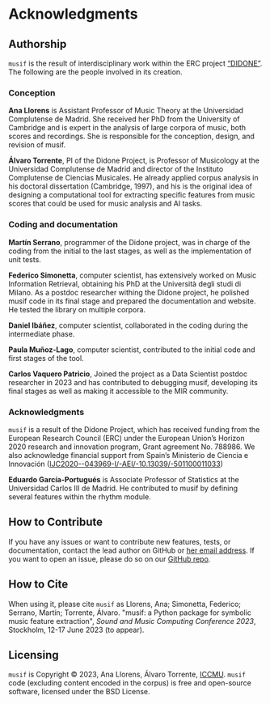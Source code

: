 # Acknowledgments

## Authorship

`musif` is the result of interdisciplinary work within the ERC project [“DIDONE”](https://didone.eu). The following 
are the people involved in its creation.

### Conception
**Ana Llorens** is Assistant Professor of Music Theory at the Universidad Complutense de 
Madrid. She received her PhD from the University of Cambridge and is expert in the analysis
of large corpora of music, both scores and recordings. She is responsible for the conception,
design, and revision of musif.

**Álvaro Torrente**, PI of the Didone Project, is Professor of Musicology at the Universidad 
Complutense de Madrid and director of the Instituto Complutense de Ciencias Musicales. He
already applied corpus analysis in his doctoral dissertation (Cambridge, 1997), and his is the
original idea of designing a computational tool for extracting specific features from music 
scores that could be used for music analysis and AI tasks.

### Coding and documentation

**Martín Serrano**, programmer of the Didone project, was in charge of the coding from the 
initial to the last stages, as well as the implementation of unit tests.

**Federico Simonetta**, computer scientist, has extensively worked on Music Information 
Retrieval, obtaining his PhD at the Università degli studi di Milano. As a postdoc researcher 
withing the Didone project, he polished musif code in its final stage and prepared the 
documentation and website. He tested the library on multiple corpora.

**Daniel Ibáñez**, computer scientist, collaborated in the coding during the intermediate phase.

**Paula Muñoz-Lago**, computer scientist, contributed to the initial code and first stages of the 
tool.

**Carlos Vaquero Patricio**, Joined the project as a Data Scientist postdoc researcher in 2023 and has contributed to debugging musif, developing its final stages as well as making it accessible to the MIR community.


### Acknowledgments
`musif` is a result of the Didone Project, which has received funding from the European 
Research Council (ERC) under the European Union’s Horizon 2020 research and innovation
program, Grant agreement No. 788986. We also acknowledge financial support from Spain’s
Ministerio de Ciencia e Innovación ([IJC2020-\-043969-I/\-AEI/\-10.13039/\-501100011033](https://doi-org10.13039/\-501100011033))

**Eduardo García-Portugués** is Associate Professor of Statistics at the Universidad Carlos III 
de Madrid. He contributed to musif by defining several features within the rhythm module.

## How to Contribute
If you have any issues or want to contribute new features, tests, or documentation, contact 
the lead author on GitHub or [her email address](allorens@ucm.es). If you want to open an issue, please do so on our [GitHub repo](https://github.com/DIDONEproject/musif).

## How to Cite

When using it, please cite `musif` as Llorens, Ana; Simonetta, Federico; Serrano, Martín; Torrente, Álvaro. "musif: a Python package for symbolic music feature extraction", *Sound and Music Computing Conference 2023*, Stockholm, 12-17 June 2023 (to appear).

## Licensing
`musif` is Copyright © 2023, Ana Llorens, Álvaro Torrente, [ICCMU](https://iccmu.es). `musif` code (excluding 
content encoded in the corpus) is free and open-source software, licensed under the BSD 
License.
